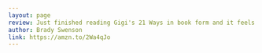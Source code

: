 ```yaml
---
layout: page
review: Just finished reading Gigi's 21 Ways in book form and it feels to me like the lessons found their preferred medium. Gigi's writing is curious, soulful, witty and charming, a unique contribution to bitcoin, and it just feels right as a book.
author: Brady Swenson
link: https://amzn.to/2Wa4qJo
---
```

